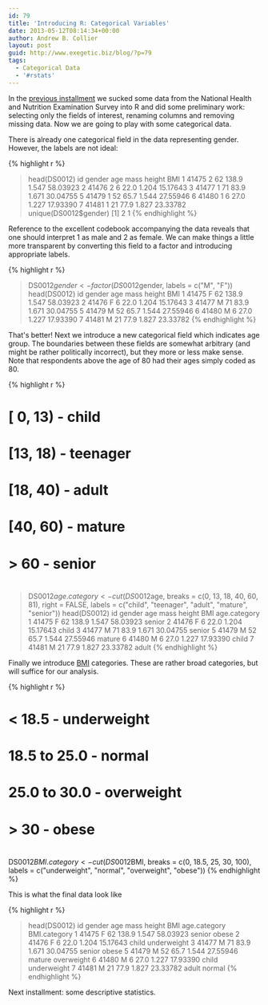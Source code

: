```yaml
---
id: 79
title: 'Introducing R: Categorical Variables'
date: 2013-05-12T08:14:34+00:00
author: Andrew B. Collier
layout: post
guid: http://www.exegetic.biz/blog/?p=79
tags:
  - Categorical Data
  - '#rstats'
---
```

In the [previous installment](http://www.exegetic.biz/blog/2013/05/introducing-r-loading-data/) we sucked some data from the National Health and Nutrition Examination Survey into R and did some preliminary work: selecting only the fields of interest, renaming columns and removing missing data. Now we are going to play with some categorical data.

There is already one categorical field in the data representing gender. However, the labels are not ideal:

{% highlight r %}
> head(DS0012)
     id gender age  mass height      BMI
1 41475      2  62 138.9  1.547 58.03923
2 41476      2   6  22.0  1.204 15.17643
3 41477      1  71  83.9  1.671 30.04755
5 41479      1  52  65.7  1.544 27.55946
6 41480      1   6  27.0  1.227 17.93390
7 41481      1  21  77.9  1.827 23.33782
> unique(DS0012$gender)
[1] 2 1
{% endhighlight %}

Reference to the excellent codebook accompanying the data reveals that one should interpret 1 as male and 2 as female. We can make things a little more transparent by converting this field to a factor and introducing appropriate labels.

{% highlight r %}
> DS0012$gender <- factor(DS0012$gender, labels = c("M", "F"))
> head(DS0012)
     id gender age  mass height      BMI
1 41475      F  62 138.9  1.547 58.03923
2 41476      F   6  22.0  1.204 15.17643
3 41477      M  71  83.9  1.671 30.04755
5 41479      M  52  65.7  1.544 27.55946
6 41480      M   6  27.0  1.227 17.93390
7 41481      M  21  77.9  1.827 23.33782
{% endhighlight %}

That's better! Next we introduce a new categorical field which indicates age group. The boundaries between these fields are somewhat arbitrary (and might be rather politically incorrect), but they more or less make sense. Note that respondents above the age of 80 had their ages simply coded as 80.

{% highlight r %}
# [ 0, 13) - child
# [13, 18) - teenager
# [18, 40) - adult
# [40, 60) - mature
# > 60 - senior
#
> DS0012$age.category <- cut(DS0012$age, breaks = c(0, 13, 18, 40, 60, 81), right = FALSE,
                             labels = c("child", "teenager", "adult", "mature", "senior"))
> head(DS0012)
     id gender age  mass height      BMI age.category
1 41475      F  62 138.9  1.547 58.03923       senior
2 41476      F   6  22.0  1.204 15.17643        child
3 41477      M  71  83.9  1.671 30.04755       senior
5 41479      M  52  65.7  1.544 27.55946       mature
6 41480      M   6  27.0  1.227 17.93390        child
7 41481      M  21  77.9  1.827 23.33782        adult
{% endhighlight %}

Finally we introduce [BMI](http://en.wikipedia.org/wiki/Body_mass_index) categories. These are rather broad categories, but will suffice for our analysis.

{% highlight r %}
# < 18.5 - underweight
# 18.5 to 25.0 - normal
# 25.0 to 30.0 - overweight
# > 30 - obese
#
DS0012$BMI.category <- cut(DS0012$BMI, breaks = c(0, 18.5, 25, 30, 100),
labels = c("underweight", "normal", "overweight", "obese"))
{% endhighlight %}

This is what the final data look like

{% highlight r %}
> head(DS0012)
     id gender age  mass height      BMI age.category BMI.category
1 41475      F  62 138.9  1.547 58.03923       senior        obese
2 41476      F   6  22.0  1.204 15.17643        child  underweight
3 41477      M  71  83.9  1.671 30.04755       senior        obese
5 41479      M  52  65.7  1.544 27.55946       mature   overweight
6 41480      M   6  27.0  1.227 17.93390        child  underweight
7 41481      M  21  77.9  1.827 23.33782        adult       normal
{% endhighlight %}

Next installment: some descriptive statistics.
